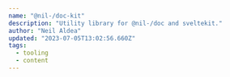 ```yaml
---
name: "@nil-/doc-kit"
description: "Utility library for @nil-/doc and sveltekit."
author: "Neil Aldea"
updated: "2023-07-05T13:02:56.660Z"
tags: 
  - tooling
  - content
---
```

